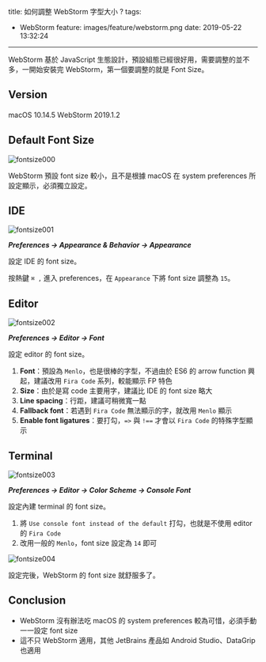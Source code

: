 title: 如何調整 WebStorm 字型大小 ?
tags:
  - WebStorm
feature: images/feature/webstorm.png
date: 2019-05-22 13:32:24
---
WebStorm 基於 JavaScript 生態設計，預設組態已經很好用，需要調整的並不多，一開始安裝完 WebStorm，第一個要調整的就是 Font Size。

<!-- more -->

## Version

macOS 10.14.5
ＷebStorm 2019.1.2

## Default Font Size

![fontsize000](/images/webstorm/font-size/fontsize000.png)

WebStorm 預設 font size 較小，且不是根據 macOS 在 system preferences 所設定顯示，必須獨立設定。

## IDE

![fontsize001](/images/webstorm/font-size/fontsize001.png)

***Preferences -> Appearance & Behavior -> Appearance***

設定 IDE 的 font size。

按熱鍵 `⌘ ,` 進入 preferences，在 `Appearance` 下將 font size 調整為 `15`。

## Editor

![fontsize002](/images/webstorm/font-size/fontsize002.png)

***Preferences -> Editor -> Font***

設定 editor 的 font size。

1. **Font**：預設為 `Menlo`，也是很棒的字型，不過由於 ES6 的 arrow function 興起，建議改用 `Fira Code` 系列，較能顯示 FP 特色
2. **Size**：由於是寫 code 主要用字，建議比 IDE 的 font size 略大
3. **Line spacing**：行距，建議可稍微寬一點
4. **Fallback font**：若遇到 `Fira Code` 無法顯示的字，就改用 `Menlo` 顯示
5. **Enable font ligatures**：要打勾，`=>` 與 `!==` 才會以 `Fira Code` 的特殊字型顯示

## Terminal

![fontsize003](/images/webstorm/font-size/fontsize003.png)

***Preferences -> Editor -> Color Scheme -> Console Font***

設定內建 terminal 的 font size。

1. 將 `Use console font instead of the default` 打勾，也就是不使用 editor 的 `Fira Code`
2. 改用一般的 `Menlo`，font size 設定為 `14` 即可

![fontsize004](/images/webstorm/font-size/fontsize004.png)

設定完後，WebStorm 的 font size 就舒服多了。

## Conclusion

* WebStorm 沒有辦法吃 macOS 的 system preferences 較為可惜，必須手動一一設定 font size
* 這不只 WebStorm 適用，其他 JetBrains 產品如 Android Studio、DataGrip 也適用

